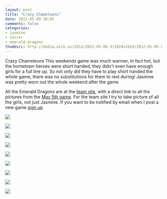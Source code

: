 ```yaml
---
layout: post
title: "Crazy Chameleons"
date: 2012-05-09 20:05
comments: false
categories: 
- jasmine
- soccer
- emerald-dragons
thumbsrc: http://media.eick.us/2012/2012-05-06-3/1024x1024/2012-05-05-Crazy-Chameleons1.jpg
---
```

Crazy Chameleons
This weekends game was much warmer, in fact hot, but the hometown heroes were short handed, they didn't even have enough girls for a full line up.  So not only did they have to play short handed the whole game, there was no substitutions for them to rest during!  Jasmine was pretty worn out the whole weekend after the game

All the Emerald Dragons are at the [team site](http://eick.us/emerald-dragons), with a direct link to all the pictures from the [May 5th game](http://eick.us/emerald-dragons/#/14/0).  For the team site I try to take picture of all the girls, not just Jasmine. If you want to be notified by email when I post a new game [sign up](http://eepurl.com/lhf_9) 



![](http://media.eick.us/media/photographs/2012/2012-05-06-3/2012-05-05-Crazy-Chameleons1.jpg)




![](http://media.eick.us/media/photographs/2012/2012-05-06-3/2012-05-05-Crazy-Chameleons2.jpg)




![](http://media.eick.us/media/photographs/2012/2012-05-06-3/2012-05-05-Crazy-Chameleons3.jpg)




![](http://media.eick.us/media/photographs/2012/2012-05-06-3/2012-05-05-Crazy-Chameleons4.jpg)




![](http://media.eick.us/media/photographs/2012/2012-05-06-3/2012-05-05-Crazy-Chameleons5.jpg)




![](http://media.eick.us/media/photographs/2012/2012-05-06-3/2012-05-05-Crazy-Chameleons6.jpg)




![](http://media.eick.us/media/photographs/2012/2012-05-06-3/2012-05-05-Crazy-Chameleons7.jpg)




![](http://media.eick.us/media/photographs/2012/2012-05-06-3/2012-05-05-Crazy-Chameleons8.jpg)




![](http://media.eick.us/media/photographs/2012/2012-05-06-3/2012-05-05-Crazy-Chameleons9.jpg)

